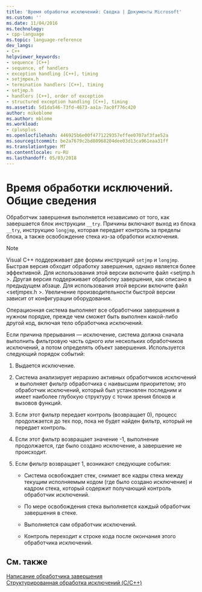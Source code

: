 ```yaml
---
title: 'Время обработки исключений: Сводка | Документы Microsoft'
ms.custom: ''
ms.date: 11/04/2016
ms.technology:
- cpp-language
ms.topic: language-reference
dev_langs:
- C++
helpviewer_keywords:
- sequence [C++]
- sequence, of handlers
- exception handling [C++], timing
- setjmpex.h
- termination handlers [C++], timing
- setjmp.h
- handlers [C++], order of exception
- structured exception handling [C++], timing
ms.assetid: 5d1da546-73fd-4673-aa1a-7ac0f776c420
author: mikeblome
ms.author: mblome
ms.workload:
- cplusplus
ms.openlocfilehash: 446925b6e00f4771229357effee0707af3fae52a
ms.sourcegitcommit: be2a7679c2bd80968204dee03d13ca961eaa31ff
ms.translationtype: MT
ms.contentlocale: ru-RU
ms.lasthandoff: 05/03/2018
---
```

# <a name="timing-of-exception-handling-a-summary"></a>Время обработки исключений. Общие сведения
Обработчик завершения выполняется независимо от того, как завершается блок инструкции `__try`. Причины включают выход из блока `__try`, инструкцию `longjmp`, которая передает контроль за пределы блока, а также освобождение стека из-за обработки исключения.  
  
> [!NOTE]
>  Visual C++ поддерживает две формы инструкций `setjmp` и `longjmp`. Быстрая версия обходит обработку завершения, однако является более эффективной. Для использования этой версии включите файл \<setjmp.h >. Другая версия поддерживает обработку завершения, как описано в предыдущем абзаце. Для использования этой версии включите файл \<setjmpex.h >. Увеличение производительности быстрой версии зависит от конфигурации оборудования.  
  
 Операционная система выполняет все обработчики завершения в нужном порядке, прежде чем сможет быть выполнен какой-либо другой код, включая тело обработчика исключений.  
  
 Если причина прерывания — исключение, система должна сначала выполнить фильтровую часть одного или нескольких обработчиков исключений, а потом определять объект завершения. Используется следующий порядок событий:  
  
1.  Выдается исключение.  
  
2.  Система анализирует иерархию активных обработчиков исключений и выполняет фильтр обработчика с наивысшим приоритетом; это обработчик исключений, который был установлен последним и имеет наиболее глубокую структуру с точки зрения блоков и вызовов функций.  
  
3.  Если этот фильтр передает контроль (возвращает 0), процесс продолжается до тех пор, пока не будет найден фильтр, который не передает контроль.  
  
4.  Если этот фильтр возвращает значение -1, выполнение продолжается, где было создано исключение, а завершение не происходит.  
  
5.  Если фильтр возвращает 1, возникают следующие события:  
  
    -   Система освобождает стек, снимает все кадры стека между текущим исполняемым кодом (где было создано исключение) и кадром стека, который содержит получающий контроль обработчик исключений.  
  
    -   По мере освобождения стека выполняется каждый обработчик завершения в стеке.  
  
    -   Выполняется сам обработчик исключений.  
  
    -   Контроль переходит к строке кода после окончания этого обработчика исключений.  
  
## <a name="see-also"></a>См. также  
 [Написание обработчика завершения](../cpp/writing-a-termination-handler.md)   
 [Структурированная обработка исключений (C/C++)](../cpp/structured-exception-handling-c-cpp.md)